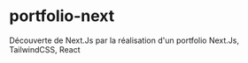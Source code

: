 # portfolio-next
Découverte de Next.Js par la réalisation d'un portfolio Next.Js, TailwindCSS, React
